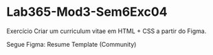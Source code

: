 # Lab365-Mod3-Sem6Exc04
Exercício
Criar um curriculum vitae em HTML + CSS a partir do Figma.

Segue Figma: Resume Template (Community)
